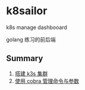 # k8sailor

k8s manage dashbooard

golang 练习的前后端

## Summary

1. [搭建 k3s 集群](./docs/install-k3s-cluster.md)
2. [使用 cobra 管理命令与参数](./docs/cobra-command.md)
